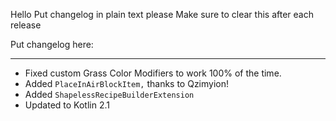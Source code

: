 Hello
Put changelog in plain text please
Make sure to clear this after each release

Put changelog here:

-----------------
- Fixed custom Grass Color Modifiers to work 100% of the time.
- Added `PlaceInAirBlockItem,` thanks to Qzimyion!
- Added `ShapelessRecipeBuilderExtension`
- Updated to Kotlin 2.1
